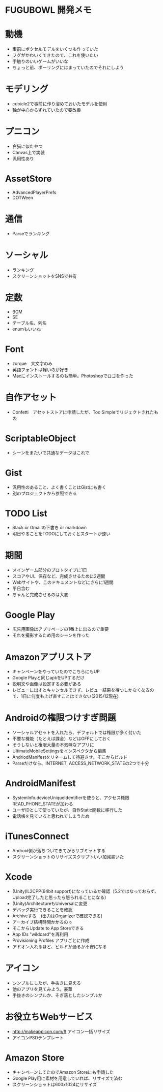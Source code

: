 # FUGUBOWL 開発メモ

# 動機
* 事前にボクセルモデルをいくつも作っていた
* フグがかわいくできたので、これを使いたい
* 手触りのいいゲームがいいな
* ちょっと前、ボーリングにはまっていたのでそれにしよう

# モデリング
* cubicle2で事前に作り溜めておいたモデルを使用
* 軸が中心からずれていたので要改善

# プニコン
* 白猫に似たやつ
* Canvas上で実装
* 汎用性あり

# AssetStore

* AdvancedPlayerPrefs 
* DOTWeen

# 通信
* Parseでランキング

# ソーシャル
* ランキング
* スクリーンショットをSNSで共有


# 定数
* BGM
* SE
* テーブル名、列名
* enumもいいね

# Font

* zorque　大文字のみ
* 英語フォントは軽いのが好き
* Macにインストールするのも簡単。Photoshopでロゴを作った

# 自作アセット

* Confetti　アセットストアに申請したが、Too Simpleでリジェクトされたもの

# ScriptableObject

* シーンをまたいで共通なデータはこれで

# Gist

* 汎用性のあること、よく書くことはGistにも書く
* 別のプロジェクトから参照できる


# TODO List

* Slack or Gmailの下書き or markdown
* 明日やることをTODOにしておくとスタートが速い


# 期間
* メインゲーム部分のプロトタイプに1日
* スコアやUI、保存など、完成させるために2週間
* Webサイトや、このドキュメントなどにさらに1週間
* 平日含む
* ちゃんと完成させるのは大変

# Google Play

* 広告用画像はアプリページの1番上に出るので重要
* それを撮影するため用のシーンを作った

# Amazonアプリストア
* キャンペーンをやっていたのでこちらにもUP
* Google Playと同じapkをUPするだけ
* 説明文や画像は設定する必要がある
* レビューに出すとキャンセルできず、レビュー結果を待つしかなくなるので、1日に何度も上げ直すことはできない(2015/12現在)


# Androidの権限つけすぎ問題
* ソーシャルアセットを入れたら、デフォルトでは権限が多く付いた
* 不要な機能（たとえば課金）などはOFFにしておく
* そうしないと権限大量の不気味なアプリに
* UltimateMobileSettingsをインスペクタから編集
* AndriodManifestをリネームして待避させ、そこからビルド
* Parseだけなら、INTERNET, ACCESS_NETWORK_STATEの2つで十分

# AndroidManifest

* SystemInfo.deviceUniqueIdentifierを使うと、アクセス権限READ_PHONE_STATEが加わる
* ユーザIDとして使っていたが、自作Static関数に移行した
* 電話帳を見ていると思われてしまうため

# iTunesConnect

* Android側が落ちついてきてからサブミットする
* スクリーンショットのリサイズスクリプトいい加減書いた

# Xcode

* (Unity)IL2CPP(64bit support)になっているか確認（5.2ではなっておらず、Upload完了したと思ったら怒られることになる）
* (Unity)ArchitectureもUniversalに変更
* デバッグ実行できることを確認
* Archiveする　(出力はOrganizerで確認できる)
* アーカイブ結構時間かかるのぅ
* そこからUpdate to App Storeできる
* App IDs "wildcard"を再利用
* Provisioning Profiles アプリごとに作成
* アドオン入れるほど、ビルドが通るか不安になる




# アイコン
* シンプルにしたが、手抜きに見える
* 他のアプリを見てみよう。豪華
* 手抜きのシンプルか、そぎ落としたシンプルか

# お役立ちWebサービス
* http://makeappicon.com/# アイコン一括リサイズ
* アイコンPSDテンプレート



# Amazon Store

* キャンペーンしてたのでAmazon Storeにも申請した
* Google Play用に素材を用意していれば、リサイズで済む
* スクリーンショットは600x1024にリサイズ